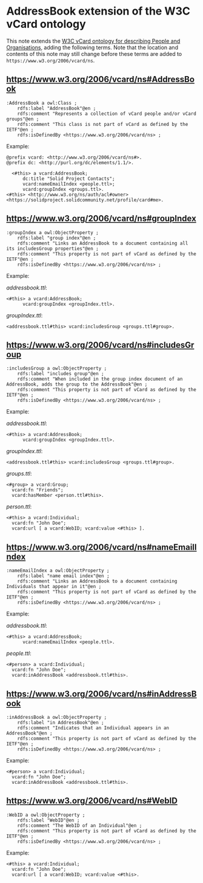 # AddressBook extension of the W3C vCard ontology

This note extends the [W3C vCard ontology for describing People and Organisations](https://www.w3.org/TR/vcard-rdf/), adding the following terms.
Note that the location and contents of this note may still change before these terms are added to `https://www.w3.org/2006/vcard/ns`.

## https://www.w3.org/2006/vcard/ns#AddressBook
```ttl
:AddressBook a owl:Class ;
    rdfs:label "AddressBook"@en ;
    rdfs:comment "Represents a collection of vCard people and/or vCard groups"@en ;
    rdfs:comment "This class is not part of vCard as defined by the IETF"@en ;
    rdfs:isDefinedBy <https://www.w3.org/2006/vcard/ns> ;
```

Example:
```
@prefix vcard: <http://www.w3.org/2006/vcard/ns#>.
@prefix dc: <http://purl.org/dc/elements/1.1/>.

  <#this> a vcard:AddressBook;
      dc:title "Solid Project Contacts";
      vcard:nameEmailIndex <people.ttl>;
      vcard:groupIndex <groups.ttl>.
<#this> <http://www.w3.org/ns/auth/acl#owner> <https://solidproject.solidcommunity.net/profile/card#me>.
```

## https://www.w3.org/2006/vcard/ns#groupIndex
```ttl
:groupIndex a owl:ObjectProperty ;
    rdfs:label "group index"@en ;
    rdfs:comment "Links an AddressBook to a document containing all its includesGroup properties"@en ;
    rdfs:comment "This property is not part of vCard as defined by the IETF"@en ;
    rdfs:isDefinedBy <https://www.w3.org/2006/vcard/ns> ;
```

Example:

_addressbook.ttl_:
```ttl
<#this> a vcard:AddressBook;
      vcard:groupIndex <groupIndex.ttl>.
```
_groupIndex.ttl_:
```ttl
<addressbook.ttl#this> vcard:includesGroup <groups.ttl#group>.
```

## https://www.w3.org/2006/vcard/ns#includesGroup
```ttl
:includesGroup a owl:ObjectProperty ;
    rdfs:label "includes group"@en ;
    rdfs:comment "When included in the group index document of an AddressBook, adds the group to the AddressBook"@en ;
    rdfs:comment "This property is not part of vCard as defined by the IETF"@en ;
    rdfs:isDefinedBy <https://www.w3.org/2006/vcard/ns> ;
```

Example:

_addressbook.ttl_:
```ttl
<#this> a vcard:AddressBook;
      vcard:groupIndex <groupIndex.ttl>.
```
_groupIndex.ttl_:
```ttl
<addressbook.ttl#this> vcard:includesGroup <groups.ttl#group>.
```
_groups.ttl_:
```ttl
<#group> a vcard:Group;
  vcard:fn "Friends";
  vcard:hasMember <person.ttl#this>.
```
_person.ttl_:
```ttl
<#this> a vcard:Individual;
  vcard:fn "John Doe";
  vcard:url [ a vcard:WebID; vcard:value <#this> ].
```

## https://www.w3.org/2006/vcard/ns#nameEmailIndex
```ttl
:nameEmailIndex a owl:ObjectProperty ;
    rdfs:label "name email index"@en ;
    rdfs:comment "Links an AddressBook to a document containing Individuals that appear in it"@en ;
    rdfs:comment "This property is not part of vCard as defined by the IETF"@en ;
    rdfs:isDefinedBy <https://www.w3.org/2006/vcard/ns> ;
```

Example:

_addressbook.ttl_:
```ttl
<#this> a vcard:AddressBook;
      vcard:nameEmailIndex <people.ttl>.
```
_people.ttl_:
```ttl
<#person> a vcard:Individual;
  vcard:fn "John Doe";
  vcard:inAddressBook <addressbook.ttl#this>.
```

## https://www.w3.org/2006/vcard/ns#inAddressBook
```ttl
:inAddressBook a owl:ObjectProperty ;
    rdfs:label "in AddressBook"@en ;
    rdfs:comment "Indicates that an Individual appears in an AddressBook"@en ;
    rdfs:comment "This property is not part of vCard as defined by the IETF"@en ;
    rdfs:isDefinedBy <https://www.w3.org/2006/vcard/ns> ;
```

Example:
```ttl
<#person> a vcard:Individual;
  vcard:fn "John Doe";
  vcard:inAddressBook <addressbook.ttl#this>.
```

## https://www.w3.org/2006/vcard/ns#WebID
```ttl
:WebID a owl:ObjectProperty ;
    rdfs:label "WebID"@en ;
    rdfs:comment "The WebID of an Individual"@en ;
    rdfs:comment "This property is not part of vCard as defined by the IETF"@en ;
    rdfs:isDefinedBy <https://www.w3.org/2006/vcard/ns> ;
```

Example:
```ttl
<#this> a vcard:Individual;
  vcard:fn "John Doe";
  vcard:url [ a vcard:WebID; vcard:value <#this>.
```
